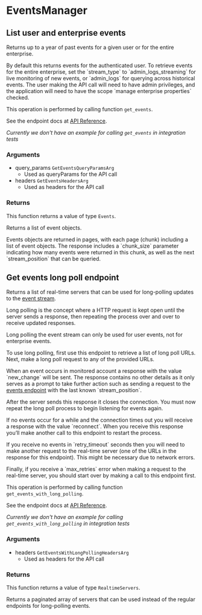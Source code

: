 # EventsManager

## List user and enterprise events

Returns up to a year of past events for a given user
or for the entire enterprise.

By default this returns events for the authenticated user. To retrieve events
for the entire enterprise, set the &#x60;stream_type&#x60; to &#x60;admin_logs_streaming&#x60;
for live monitoring of new events, or &#x60;admin_logs&#x60; for querying across
historical events. The user making the API call will
need to have admin privileges, and the application will need to have the
scope &#x60;manage enterprise properties&#x60; checked.

This operation is performed by calling function `get_events`.

See the endpoint docs at
[API Reference](https://developer.box.com/reference/get-events/).

*Currently we don't have an example for calling `get_events` in integration tests*

### Arguments

- query_params `GetEventsQueryParamsArg`
  - Used as queryParams for the API call
- headers `GetEventsHeadersArg`
  - Used as headers for the API call


### Returns

This function returns a value of type `Events`.

Returns a list of event objects.

Events objects are returned in pages, with each page (chunk)
including a list of event objects. The response includes a
&#x60;chunk_size&#x60; parameter indicating how many events were returned in this
chunk, as well as the next &#x60;stream_position&#x60; that can be
queried.


## Get events long poll endpoint

Returns a list of real-time servers that can be used for long-polling updates
to the [event stream](#get-events).

Long polling is the concept where a HTTP request is kept open until the
server sends a response, then repeating the process over and over to receive
updated responses.

Long polling the event stream can only be used for user events, not for
enterprise events.

To use long polling, first use this endpoint to retrieve a list of long poll
URLs. Next, make a long poll request to any of the provided URLs.

When an event occurs in monitored account a response with the value
&#x60;new_change&#x60; will be sent. The response contains no other details as
it only serves as a prompt to take further action such as sending a
request to the [events endpoint](#get-events) with the last known
&#x60;stream_position&#x60;.

After the server sends this response it closes the connection. You must now
repeat the long poll process to begin listening for events again.

If no events occur for a while and the connection times out you will
receive a response with the value &#x60;reconnect&#x60;. When you receive this response
you’ll make another call to this endpoint to restart the process.

If you receive no events in &#x60;retry_timeout&#x60; seconds then you will need to
make another request to the real-time server (one of the URLs in the response
for this endpoint). This might be necessary due to network errors.

Finally, if you receive a &#x60;max_retries&#x60; error when making a request to the
real-time server, you should start over by making a call to this endpoint
first.

This operation is performed by calling function `get_events_with_long_polling`.

See the endpoint docs at
[API Reference](https://developer.box.com/reference/options-events/).

*Currently we don't have an example for calling `get_events_with_long_polling` in integration tests*

### Arguments

- headers `GetEventsWithLongPollingHeadersArg`
  - Used as headers for the API call


### Returns

This function returns a value of type `RealtimeServers`.

Returns a paginated array of servers that can be used
instead of the regular endpoints for long-polling events.


